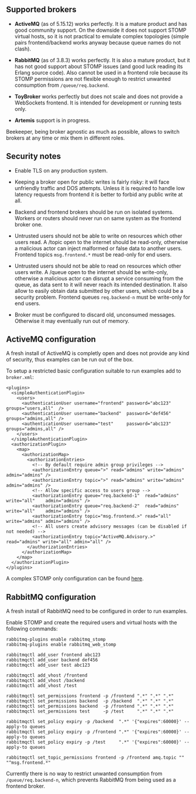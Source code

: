 ## Supported brokers

- **ActiveMQ** (as of 5.15.12) works perfectly. It is a mature product and has good community support. On the downside it does not support STOMP virtual hosts, so it is not practical to emulate complex topologies 
(simple pairs frontend/backend works anyway because queue names do not clash).

- **RabbitMQ** (as of 3.8.3) works perfectly. It is also a mature product, but it has not good support about STOMP issues (and good luck reading its Erlang source code). Also cannot be used in a frontend role because its STOMP permissions are not flexible enough to restrict unwanted consumption from `/queue/req.backend`.

- **ToyBroker** works perfectly but does not scale and does not provide a WebSockets frontend. It is intended for development or running tests only.

- **Artemis** support is in progress.

Beekeeper, being broker agnostic as much as possible, allows to switch brokers at any time or mix them in different roles.


## Security notes

- Enable TLS on any production system.

- Keeping a broker open for public writes is fairly risky: it will face unfriendly traffic and DOS attempts. Unless it is required to handle low latency requests from frontend it is better to forbid any public write at all.

- Backend and frontend brokers should be run on isolated systems. Workers or routers should never run on same system as the frontend broker one.

- Untrusted users should not be able to write on resources which other users read. A /topic open to the internet should be read-only, otherwise a malicious actor can inject malformed or false data to another users. Frontend topics `msg.frontend.*` must be read-only for end users.

- Untrusted users should not be able to read on resources which other users write. A /queue open to the internet should be write-only, otherwise a malicious actor can disrupt a service consuming from the queue, as data sent to it will never reach its intended destination. It also allow to easily obtain data submitted by other users, which could be a security problem. Frontend queues `req.backend-n` must be write-only for end users.

- Broker must be configured to discard old, unconsumed messages. Otherwise it may eventually run out of memory.


## ActiveMQ configuration

A fresh install of ActiveMQ is completly open and does not provide any kind of security, thus examples can be run out of the box.

To setup a restricted basic configuration suitable to run examples add to `broker.xml`:

```
<plugins>
  <simpleAuthenticationPlugin>
    <users>
      <authenticationUser username="frontend" password="abc123" groups="users,all"  />
      <authenticationUser username="backend"  password="def456" groups="admins,all" />
      <authenticationUser username="test"     password="abc123" groups="admins,all" />
    </users>
  </simpleAuthenticationPlugin>
  <authorizationPlugin>
    <map>
      <authorizationMap>
        <authorizationEntries>
          <!-- By default require admin group privileges -->
          <authorizationEntry queue=">" read="admins" write="admins" admin="admins" />
          <authorizationEntry topic=">" read="admins" write="admins" admin="admins" />
          <!-- Allow specific access to users group -->
          <authorizationEntry queue="req.backend-1"  read="admins" write="all"    admin="admins" />
          <authorizationEntry queue="req.backend-2"  read="admins" write="all"    admin="admins" />
          <authorizationEntry topic="msg.frontend.>" read="all"    write="admins" admin="admins" />
          <!-- All users create advisory messages (can be disabled if not needed) -->
          <authorizationEntry topic="ActiveMQ.Advisory.>" read="admins" write="all" admin="all" />
        </authorizationEntries>
      </authorizationMap>
    </map>
  </authorizationPlugin>
</plugins>
```
A complex STOMP only configuration can be found [here](https://activemq.apache.org/complex-single-broker-configuration-stomp-only).


## RabbitMQ configuration

A fresh install of RabbitMQ need to be configured in order to run examples.

Enable STOMP and create the required users and virtual hosts with the following commands:

```
rabbitmq-plugins enable rabbitmq_stomp
rabbitmq-plugins enable rabbitmq_web_stomp

rabbitmqctl add_user frontend abc123
rabbitmqctl add_user backend def456
rabbitmqctl add_user test abc123

rabbitmqctl add_vhost /frontend
rabbitmqctl add_vhost /backend
rabbitmqctl add_vhost /test

rabbitmqctl set_permissions frontend -p /frontend ".*" ".*" ".*"
rabbitmqctl set_permissions backend  -p /backend  ".*" ".*" ".*"
rabbitmqctl set_permissions backend  -p /frontend ".*" ".*" ".*"
rabbitmqctl set_permissions test     -p /test     ".*" ".*" ".*"

rabbitmqctl set_policy expiry -p /backend  ".*" '{"expires":60000}' --apply-to queues
rabbitmqctl set_policy expiry -p /frontend ".*" '{"expires":60000}' --apply-to queues
rabbitmqctl set_policy expiry -p /test     ".*" '{"expires":60000}' --apply-to queues

rabbitmqctl set_topic_permissions frontend -p /frontend amq.topic "" "^msg.frontend.*"
```
Currently there is no way to restrict unwanted consumption from `/queue/req.backend-n`, which prevents RabbitMQ from being used as a frontend broker.
